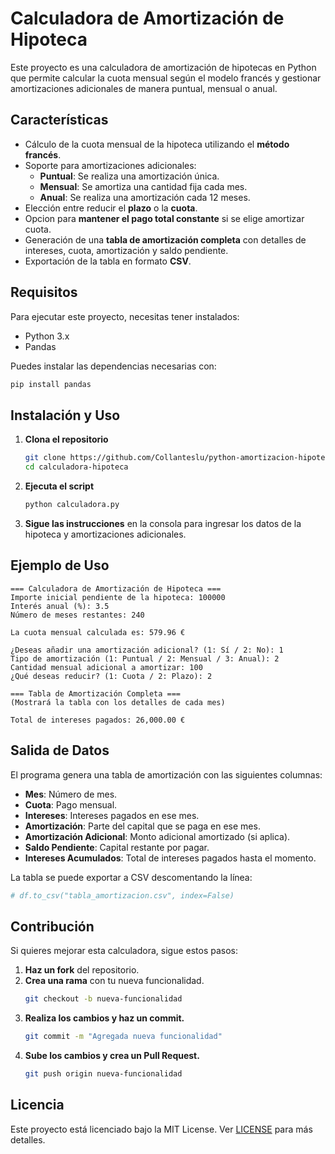 # Calculadora de Amortización de Hipoteca

Este proyecto es una calculadora de amortización de hipotecas en Python que permite calcular la cuota mensual según el modelo francés y gestionar amortizaciones adicionales de manera puntual, mensual o anual.

## Características

- Cálculo de la cuota mensual de la hipoteca utilizando el **método francés**.
- Soporte para amortizaciones adicionales:
  - **Puntual**: Se realiza una amortización única.
  - **Mensual**: Se amortiza una cantidad fija cada mes.
  - **Anual**: Se realiza una amortización cada 12 meses.
- Elección entre reducir el **plazo** o la **cuota**.
- Opcion para **mantener el pago total constante** si se elige amortizar cuota.
- Generación de una **tabla de amortización completa** con detalles de intereses, cuota, amortización y saldo pendiente.
- Exportación de la tabla en formato **CSV**.

## Requisitos

Para ejecutar este proyecto, necesitas tener instalados:

- Python 3.x
- Pandas

Puedes instalar las dependencias necesarias con:

```sh
pip install pandas
```

## Instalación y Uso

1. **Clona el repositorio**
   ```sh
   git clone https://github.com/Collanteslu/python-amortizacion-hipoteca.git
   cd calculadora-hipoteca
   ```
2. **Ejecuta el script**
   ```sh
   python calculadora.py
   ```
3. **Sigue las instrucciones** en la consola para ingresar los datos de la hipoteca y amortizaciones adicionales.

## Ejemplo de Uso

```
=== Calculadora de Amortización de Hipoteca ===
Importe inicial pendiente de la hipoteca: 100000
Interés anual (%): 3.5
Número de meses restantes: 240

La cuota mensual calculada es: 579.96 €

¿Deseas añadir una amortización adicional? (1: Sí / 2: No): 1
Tipo de amortización (1: Puntual / 2: Mensual / 3: Anual): 2
Cantidad mensual adicional a amortizar: 100
¿Qué deseas reducir? (1: Cuota / 2: Plazo): 2

=== Tabla de Amortización Completa ===
(Mostrará la tabla con los detalles de cada mes)

Total de intereses pagados: 26,000.00 €
```

## Salida de Datos

El programa genera una tabla de amortización con las siguientes columnas:

- **Mes**: Número de mes.
- **Cuota**: Pago mensual.
- **Intereses**: Intereses pagados en ese mes.
- **Amortización**: Parte del capital que se paga en ese mes.
- **Amortización Adicional**: Monto adicional amortizado (si aplica).
- **Saldo Pendiente**: Capital restante por pagar.
- **Intereses Acumulados**: Total de intereses pagados hasta el momento.

La tabla se puede exportar a CSV descomentando la línea:

```python
# df.to_csv("tabla_amortizacion.csv", index=False)
```

## Contribución

Si quieres mejorar esta calculadora, sigue estos pasos:

1. **Haz un fork** del repositorio.
2. **Crea una rama** con tu nueva funcionalidad.
   ```sh
   git checkout -b nueva-funcionalidad
   ```
3. **Realiza los cambios y haz un commit.**
   ```sh
   git commit -m "Agregada nueva funcionalidad"
   ```
4. **Sube los cambios y crea un Pull Request.**
   ```sh
   git push origin nueva-funcionalidad
   ```

## Licencia

Este proyecto está licenciado bajo la MIT License. Ver [LICENSE](LICENSE) para más detalles.

